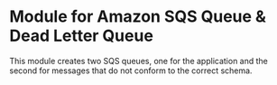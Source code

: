 # Module for Amazon SQS Queue & Dead Letter Queue

This module creates two SQS queues, one for the application
and the second for messages that do not conform to the correct schema.